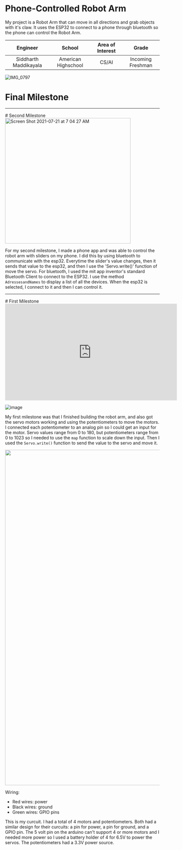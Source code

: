 ﻿# Phone-Controlled Robot Arm
My project is a Robot Arm that can move in all directions and grab objects with it's claw. It uses the ESP32 to connect to a phone through bluetooth so the phone can control the Robot Arm. 

| **Engineer** | **School** | **Area of Interest** | **Grade** |
|:--:|:--:|:--:|:--:|
| Siddharth Maddikayala | American Highschool | CS/AI | Incoming Freshman

![IMG_0797](https://user-images.githubusercontent.com/56204136/125087642-80214880-e081-11eb-8c0c-bb2541abb60f.jpg)
  
# Final Milestone

<hr>
# Second Milestone

<img width="409" alt="Screen Shot 2021-07-21 at 7 04 27 AM" src="https://user-images.githubusercontent.com/56204136/126502054-5fbc10c4-bc1f-466f-8eae-0cdd2d47e228.png">

For my second milestone, I made a phone app and was able to control the robot arm with sliders on my phone. I did this by using bluetooth to communicate with the esp32. Everytime the slider's value changes, then it sends that value to the esp32, and then I use the 'Servo.write()' function of move the servo. For bluetooth, I used the mit app inventor's standard Bluetooth Client to connect to the ESP32. I use the method `AdressesandNames` to display a list of all the devices. When the esp32 is selected, I connect to it and then I can control it. 


<hr>
# First Milestone

<iframe width="560" height="315" src="https://www.youtube.com/embed/l7XJVfmEx2k" title="YouTube video player" frameborder="0" allow="accelerometer; autoplay; clipboard-write; encrypted-media; gyroscope; picture-in-picture" allowfullscreen></iframe>

![image](https://user-images.githubusercontent.com/56204136/125957336-46de98be-b3d5-44ef-8c53-6709667d0dd0.png)


My first milestone was that I finished building the robot arm, and also got the servo motors working and using the potentiometers to move the motors. I connected each potentiometer to an analog pin so I could get an input for the motor. Servo values range from  0 to 180, but potentiometers range from 0 to 1023 so I needed to use the `map` function to scale down the input. Then I used the `Servo.write()` function to send the value to the servo and move it.

<img width="1093" src="https://user-images.githubusercontent.com/56204136/125956409-929ff43c-49bc-45cf-93aa-313e44062326.png">

Wiring:
 * Red wires: power
 * Black wires: ground
 * Green wires: GPIO pins

This is my curcuit. I had a total of 4 motors and potentiometers. Both had a similar design for their curcuits: a pin for power, a pin for ground, and a GPIO pin. The 5 volt pin on the arduino can't support 4 or more motors and I needed more power so I used a battery holder of 4 for 6.5V to power the servos. The potentiometers had a 3.3V power source. 



